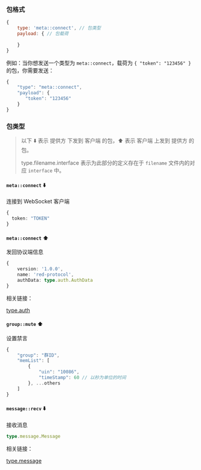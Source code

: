 
### 包格式

```js
{
    type: 'meta::connect', // 包类型
    payload: { // 包载荷
      
    }
}
```

例如：当你想发送一个类型为 `meta::connect`，载荷为 `{ "token": "123456" }` 的包，你需要发送：
```typescript
{
    "type": "meta::connect",
    "payload": { 
       "token": "123456"
    }
}
```

### 包类型

> 以下 ⬇️ 表示 提供方 下发到 客户端 的包，⬆️ 表示 客户端 上发到 提供方 的包。
>
> type.filename.interface 表示为此部分的定义存在于 `filename` 文件内的对应 `interface` 中。

#### `meta::connect` ⬇️
连接到 WebSocket 客户端

```typescript
{
  token: "TOKEN"
}
```

#### `meta::connect` ⬆️
发回协议端信息

```typescript
{
    version: '1.0.0',
    name: 'red-protocol',
    authData: type.auth.AuthData
}
```

相关链接：

[type.auth](https://github.com/BetterQQNT/QQNTRedProtocol/blob/main/types/auth.d.ts)

#### `group::mute` ⬆️
设置禁言

```typescript
{
    "group": "群ID",
    "memList": [
        {
            "uin": "10086",
            "timeStamp": 60 // 以秒为单位的时间
        }, ...others
    ]
}
```

#### `message::recv` ⬇️
接收消息

```typescript
type.message.Message
```

相关链接：

[type.message](https://github.com/BetterQQNT/QQNTRedProtocol/blob/main/types/message.d.ts)